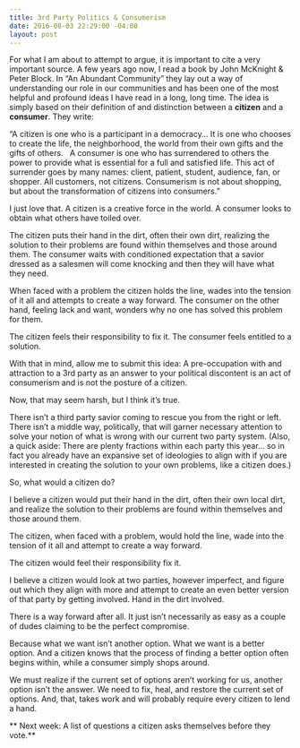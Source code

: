 ```yaml
---
title: 3rd Party Politics & Consumerism
date: 2016-08-03 22:29:00 -04:00
layout: post
---
```


For what I am about to attempt to argue, it is important to cite a very important source. A few years ago now, I read a book by John McKnight & Peter Block. In “An Abundant Community” they lay out a way of understanding our role in our communities and has been one of the most helpful and profound ideas I have read in a long, long time. The idea is simply based on their definition of and distinction between a **citizen** and a **consumer**. They write:

“A citizen is one who is a participant in a democracy… It is one who chooses to create the life, the neighborhood, the world from their own gifts and the gifts of others.
 
A consumer is one who has surrendered to others the power to provide what is essential for a full and satisfied life. This act of surrender goes by many names: client, patient, student, audience, fan, or shopper. All customers, not citizens. Consumerism is not about shopping, but about the transformation of citizens into consumers.”

I just love that. A citizen is a creative force in the world. A consumer looks to obtain what others have toiled over. 

The citizen puts their hand in the dirt, often their own dirt, realizing the solution to their problems are found within themselves and those around them. The consumer waits with conditioned expectation that a savior dressed as a salesmen will come knocking and then they will have what they need. 

When faced with a problem the citizen holds the line, wades into the tension of it all and attempts to create a way forward. The consumer on the other hand, feeling lack and want, wonders why no one has solved this problem for them. 

The citizen feels their responsibility to fix it. The consumer feels entitled to a solution.

With that in mind, allow me to submit this idea: A pre-occupation with and attraction to a 3rd party as an answer to your political discontent is an act of consumerism and is not the posture of a citizen. 

Now, that may seem harsh, but I think it’s true. 

There isn’t a third party savior coming to rescue you from the right or left. There isn’t a middle way, politically, that will garner necessary attention to solve your notion of what is wrong with our current two party system. (Also, a quick aside: There are plenty fractions within each party this year… so in fact you already have an expansive set of ideologies to align with if you are interested in creating the solution to your own problems, like a citizen does.)

So, what would a citizen do?

I believe a citizen would put their hand in the dirt, often their own local dirt, and realize the solution to their problems are found within themselves and those around them. 

The citizen, when faced with a problem, would hold the line, wade into the tension of it all and attempt to create a way forward. 

The citizen would feel their responsibility fix it. 

I believe a citizen would look at two parties, however imperfect, and figure out which they align with more and attempt to create an even better version of that party by getting involved. Hand in the dirt involved. 

There is a way forward after all. It just isn’t necessarily as easy as a couple of dudes claiming to be the perfect compromise. 

Because what we want isn’t another option. What we want is a better option. And a citizen knows that the process of finding a better option often begins within, while a consumer simply shops around. 

We must realize if the current set of options aren’t working for us, another option isn’t the answer. We need to fix, heal, and restore the current set of options. And, that, takes work and will probably require every citizen to lend a hand.

**
Next week: A list of questions a citizen asks themselves before they vote.** 
